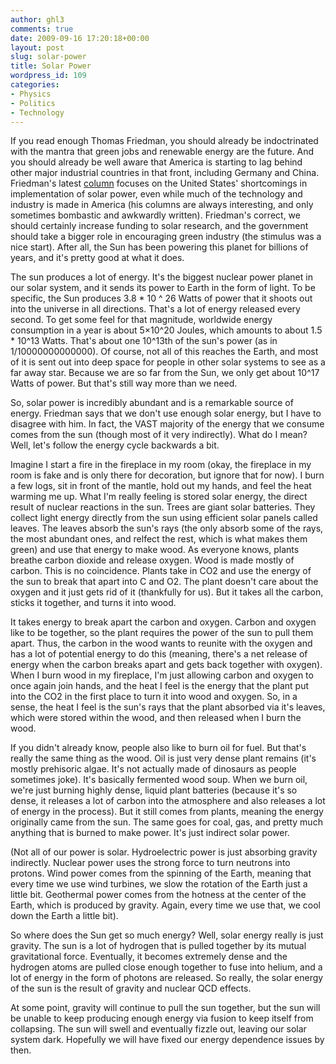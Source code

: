 ```yaml
---
author: ghl3
comments: true
date: 2009-09-16 17:20:18+00:00
layout: post
slug: solar-power
title: Solar Power
wordpress_id: 109
categories:
- Physics
- Politics
- Technology
---
```


If you read enough Thomas Friedman, you should already be indoctrinated with the mantra that green jobs and renewable energy are the future.  And you should already be well aware that America is starting to lag behind other major industrial countries in that front, including Germany and China.  Friedman's latest [column](http://www.nytimes.com/2009/09/16/opinion/16friedman.html?_r=1&ref=opinion) focuses on the United States' shortcomings in implementation of solar power, even while much of the technology and industry is made in America (his columns are always interesting, and only sometimes bombastic and awkwardly written).  Friedman's correct, we should certainly increase funding to solar research, and the government should take a bigger role in encouraging green industry (the stimulus was a nice start).  After all, the Sun has been powering this planet for billions of years, and it's pretty good at what it does.

The sun produces a lot of energy.  It's the biggest nuclear power planet in our solar system, and it sends its power to Earth in the form of light.  To be specific, the Sun produces 3.8 * 10 ^ 26 Watts of power that it shoots out into the universe in all directions.  That's a lot of energy released every second.  To get some feel for that magnitude, worldwide energy consumption in a year is about 5×10^20 Joules, which amounts to about 1.5 * 10^13 Watts.  That's about one 10^13th of the sun's power (as in 1/10000000000000).  Of course, not all of this reaches the Earth, and most of it is sent out into deep space for people in other solar systems to see as a far away star.  Because we are so far from the Sun, we only get about 10^17 Watts of power.  But that's still way more than we need.

So, solar power is incredibly abundant and is a remarkable source of energy.  Friedman says that we don't use enough solar energy, but I have to disagree with him.  In fact, the VAST majority of the energy that we consume comes from the sun (though most of it very indirectly).  What do I mean?  Well, let's follow the energy cycle backwards a bit.

Imagine I start a fire in the fireplace in my room (okay, the fireplace in my room is fake and is only there for decoration, but ignore that for now).  I burn a few logs, sit in front of the mantle, hold out my hands, and feel the heat warming me up.  What I'm really feeling is stored solar energy, the direct result of nuclear reactions in the sun.  Trees are giant solar batteries.  They collect light energy directly from the sun using efficient solar panels called leaves.  The leaves absorb the sun's rays (the only absorb some of the rays, the most abundant ones, and relfect the rest, which is what makes them green) and use that energy to make wood.  As everyone knows, plants breathe carbon dioxide and release oxygen.  Wood is made mostly of carbon.  This is no coincidence.  Plants take in CO2 and use the energy of the sun to break that apart into C and O2.  The plant doesn't care about the oxygen and it just gets rid of it (thankfully for us).  But it takes all the carbon, sticks it together, and turns it into wood.

It takes energy to break apart the carbon and oxygen.  Carbon and oxygen like to be together, so the plant requires the power of the sun to pull them apart.  Thus, the carbon in the wood wants to reunite with the oxygen and has a lot of potential energy to do this (meaning, there's a net release of energy when the carbon breaks apart and gets back together with oxygen).  When I burn wood in my fireplace, I'm just allowing carbon and oxygen to once again join hands, and the heat I feel is the energy that the plant put into the CO2 in the first place to turn it into wood and oxygen.  So, in a sense, the heat I feel is the sun's rays that the plant absorbed via it's leaves, which were stored within the wood, and then released when I burn the wood.

If you didn't already know, people also like to burn oil for fuel.  But that's really the same thing as the wood.  Oil is just very dense plant remains (it's mostly prehisoric algae.  It's not actually made of dinosaurs as people sometimes joke).  It's basically fermented wood soup.  When we burn oil, we're just burning highly dense, liquid plant batteries (because it's so dense, it releases a lot of carbon into the atmosphere and also releases a lot of energy in the process).  But it still comes from plants, meaning the energy originally came from the sun.  The same goes for coal, gas, and pretty much anything that is burned to make power.  It's just indirect solar power.

(Not all of our power is solar.  Hydroelectric power is just absorbing gravity indirectly.  Nuclear power uses the strong force to turn neutrons into protons.  Wind power comes from the spinning of the Earth, meaning that every time we use wind turbines, we slow the rotation of the Earth just a little bit.  Geothermal power comes from the hotness at the center of the Earth, which is produced by gravity.  Again, every time we use that, we cool down the Earth a little bit).

So where does the Sun get so much energy?  Well, solar energy really is just gravity.  The sun is a lot of hydrogen that is pulled together by its mutual gravitational force.  Eventually, it becomes extremely dense and the hydrogen atoms are pulled close enough together to fuse into helium, and a lot of energy in the form of photons are released.  So really, the solar energy of the sun is the result of gravity and nuclear QCD effects.

At some point, gravity will continue to pull the sun together, but the sun will be unable to keep producing enough energy via fusion to keep itself from collapsing.  The sun will swell and eventually fizzle out, leaving our solar system dark.  Hopefully we will have fixed our energy dependence issues by then.
